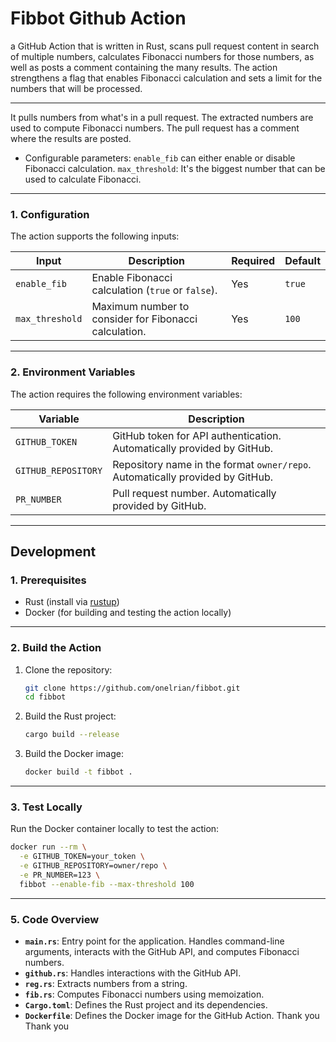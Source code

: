 # **Fibbot Github Action**
 a GitHub Action that is written in Rust, scans pull request content in search of multiple numbers, calculates Fibonacci numbers for those numbers, as well as posts a comment containing the many results. The action strengthens a flag that enables Fibonacci calculation and sets a limit for the numbers that will be processed.

---

It pulls numbers from what's in a pull request.
The extracted numbers are used to compute Fibonacci numbers.
The pull request has a comment where the results are posted.

- Configurable parameters:
`enable_fib` can either enable or disable Fibonacci calculation.
`max_threshold`: It's the biggest number that can be used to calculate Fibonacci.

---

### **1. Configuration**

The action supports the following inputs:

| Input           | Description                                                                 | Required | Default |
|-----------------|-----------------------------------------------------------------------------|----------|---------|
| `enable_fib`    | Enable Fibonacci calculation (`true` or `false`).                           | Yes      | `true`  |
| `max_threshold` | Maximum number to consider for Fibonacci calculation.                       | Yes      | `100`   |

---

### **2. Environment Variables**

The action requires the following environment variables:

| Variable            | Description                                                                 |
|---------------------|-----------------------------------------------------------------------------|
| `GITHUB_TOKEN`      | GitHub token for API authentication. Automatically provided by GitHub.      |
| `GITHUB_REPOSITORY` | Repository name in the format `owner/repo`. Automatically provided by GitHub. |
| `PR_NUMBER`         | Pull request number. Automatically provided by GitHub.                      |

---

## **Development**

### **1. Prerequisites**

- Rust (install via [rustup](https://rustup.rs/))
- Docker (for building and testing the action locally)

---

### **2. Build the Action**

1. Clone the repository:

   ```bash
   git clone https://github.com/onelrian/fibbot.git
   cd fibbot
   ```

2. Build the Rust project:

   ```bash
   cargo build --release
   ```

3. Build the Docker image:

   ```bash
   docker build -t fibbot .
   ```

---

### **3. Test Locally**

Run the Docker container locally to test the action:

```bash
docker run --rm \
  -e GITHUB_TOKEN=your_token \
  -e GITHUB_REPOSITORY=owner/repo \
  -e PR_NUMBER=123 \
  fibbot --enable-fib --max-threshold 100
```

---

### **5. Code Overview**

- **`main.rs`**: Entry point for the application. Handles command-line arguments, interacts with the GitHub API, and computes Fibonacci numbers.
- **`github.rs`**: Handles interactions with the GitHub API.
- **`reg.rs`**: Extracts numbers from a string.
- **`fib.rs`**: Computes Fibonacci numbers using memoization.
- **`Cargo.toml`**: Defines the Rust project and its dependencies.
- **`Dockerfile`**: Defines the Docker image for the GitHub Action.
Thank you
Thank you
